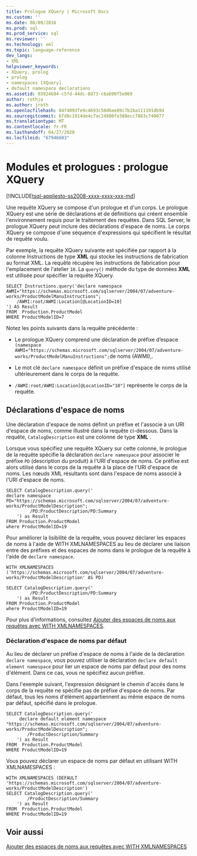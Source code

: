 ```yaml
---
title: Prologue XQuery | Microsoft Docs
ms.custom: ''
ms.date: 08/09/2016
ms.prod: sql
ms.prod_service: sql
ms.reviewer: ''
ms.technology: xml
ms.topic: language-reference
dev_langs:
- XML
helpviewer_keywords:
- XQuery, prolog
- prolog
- namespaces [XQuery]
- default namespace declarations
ms.assetid: 03924684-c5fd-44dc-8d73-c6ab90f5e069
author: rothja
ms.author: jroth
ms.openlocfilehash: 84f4093fe9c4693c50d6ae89c7b2ba111191db9d
ms.sourcegitcommit: 6fd8c1914de4c7ac24900fe388ecc7883c740077
ms.translationtype: MT
ms.contentlocale: fr-FR
ms.lasthandoff: 04/27/2020
ms.locfileid: "67946603"
---
```

# <a name="modules-and-prologs---xquery-prolog"></a>Modules et prologues : prologue XQuery
[!INCLUDE[tsql-appliesto-ss2008-xxxx-xxxx-xxx-md](../includes/tsql-appliesto-ss2008-xxxx-xxxx-xxx-md.md)]

  Une requête XQuery se compose d'un prologue et d'un corps. Le prologue XQuery est une série de déclarations et de définitions qui créent ensemble l'environnement requis pour le traitement des requêtes. Dans SQL Server, le prologue XQuery peut inclure des déclarations d'espace de noms. Le corps XQuery se compose d'une séquence d'expressions qui spécifient le résultat de requête voulu.  
  
 Par exemple, la requête XQuery suivante est spécifiée par rapport à la colonne Instructions de type **XML** qui stocke les instructions de fabrication au format XML. La requête récupère les instructions de fabrication pour l'emplacement de l'atelier `10`. La `query()` méthode du type de données **XML** est utilisée pour spécifier la requête XQuery.  
  
```  
SELECT Instructions.query('declare namespace AWMI="https://schemas.microsoft.com/sqlserver/2004/07/adventure-works/ProductModelManuInstructions";           
    /AWMI:root/AWMI:Location[@LocationID=10]  
') AS Result   
FROM  Production.ProductModel  
WHERE ProductModelID=7  
```  
  
 Notez les points suivants dans la requête précédente :  
  
-   Le prologue XQuery comprend une déclaration de préfixe d’espace `(namespace AWMI="https://schemas.microsoft.com/sqlserver/2004/07/adventure-works/ProductModelManuInstructions";`de noms (AWMI),.  
  
-   Le mot clé `declare namespace` définit un préfixe d'espace de noms utilisé ultérieurement dans le corps de la requête.  
  
-   `/AWMI:root/AWMI:Location[@LocationID="10"]` représente le corps de la requête.  
  
## <a name="namespace-declarations"></a>Déclarations d'espace de noms  
 Une déclaration d'espace de noms définit un préfixe et l'associe à un URI d'espace de noms, comme illustré dans la requête ci-dessous. Dans la requête, `CatalogDescription` est une colonne de type **XML** .  
  
 Lorsque vous spécifiez une requête XQuery sur cette colonne, le prologue de la requête spécifie la déclaration `declare namespace` pour associer le préfixe `PD` (description du produit) à l'URI d'espace de noms. Ce préfixe est alors utilisé dans le corps de la requête à la place de l'URI d'espace de noms. Les nœuds XML résultants sont dans l'espace de noms associé à l'URI d'espace de noms.  
  
```  
SELECT CatalogDescription.query('  
declare namespace PD="https://schemas.microsoft.com/sqlserver/2004/07/adventure-works/ProductModelDescription";  
         /PD:ProductDescription/PD:Summary   
    ') as Result  
FROM Production.ProductModel  
where ProductModelID=19  
```  
  
 Pour améliorer la lisibilité de la requête, vous pouvez déclarer les espaces de noms à l'aide de WITH XMLNAMESPACES au lieu de déclarer une liaison entre des préfixes et des espaces de noms dans le prologue de la requête à l'aide de `declare namespace`.  
  
```  
WITH XMLNAMESPACES ('https://schemas.microsoft.com/sqlserver/2004/07/adventure-works/ProductModelDescription' AS PD)  
  
SELECT CatalogDescription.query('  
         /PD:ProductDescription/PD:Summary   
    ') as Result  
FROM Production.ProductModel  
where ProductModelID=19  
```  
  
 Pour plus d’informations, consultez [Ajouter des espaces de noms aux requêtes avec WITH XMLNAMESPACES](../relational-databases/xml/add-namespaces-to-queries-with-with-xmlnamespaces.md).  
  
### <a name="default-namespace-declaration"></a>Déclaration d'espace de noms par défaut  
 Au lieu de déclarer un préfixe d'espace de noms à l'aide de la déclaration `declare namespace`, vous pouvez utiliser la déclaration `declare default element namespace` pour lier un espace de noms par défaut pour des noms d'élément. Dans ce cas, vous ne spécifiez aucun préfixe.  
  
 Dans l'exemple suivant, l'expression désignant le chemin d'accès dans le corps de la requête ne spécifie pas de préfixe d'espace de noms. Par défaut, tous les noms d'élément appartiennent au même espace de noms par défaut, spécifié dans le prologue.  
  
```  
SELECT CatalogDescription.query('  
     declare default element namespace  "https://schemas.microsoft.com/sqlserver/2004/07/adventure-works/ProductModelDescription";  
        /ProductDescription/Summary   
    ') as Result  
FROM  Production.ProductModel  
WHERE ProductModelID=19   
```  
  
 Vous pouvez déclarer un espace de noms par défaut en utilisant WITH XMLNAMESPACES :  
  
```  
WITH XMLNAMESPACES (DEFAULT 'https://schemas.microsoft.com/sqlserver/2004/07/adventure-works/ProductModelDescription')  
SELECT CatalogDescription.query('  
        /ProductDescription/Summary   
    ') as Result  
FROM  Production.ProductModel  
WHERE ProductModelID=19   
```  
  
## <a name="see-also"></a>Voir aussi  
 [Ajouter des espaces de noms aux requêtes avec WITH XMLNAMESPACES](../relational-databases/xml/add-namespaces-to-queries-with-with-xmlnamespaces.md)  
  
  
